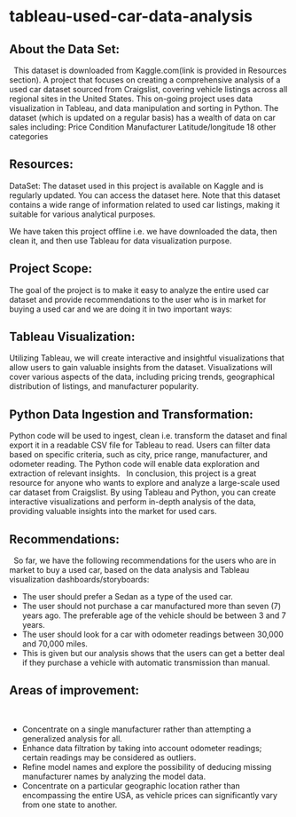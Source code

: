 # tableau-used-car-data-analysis

## About the Data Set:
 
This dataset is downloaded from Kaggle.com(link is provided in Resources section). A project that focuses on creating a comprehensive analysis of a used car dataset sourced from Craigslist, covering vehicle listings across all regional sites in the United States. This on-going project uses data visualization in Tableau, and data manipulation and sorting in Python. The dataset (which is updated on a regular basis) has a wealth of data on car sales including: Price Condition Manufacturer Latitude/longitude 18 other categories
 
## Resources:
DataSet: The dataset used in this project is available on Kaggle and is regularly updated. You can access the dataset here. Note that this dataset contains a wide range of information related to used car listings, making it suitable for various analytical purposes.

We have taken this project offline i.e. we have downloaded the data, then clean it, and then use Tableau for data visualization purpose.
 
## Project Scope:
The goal of the project is to make it easy to analyze the entire used car dataset and provide recommendations to the user who is in market for buying a used car and we are doing it in two important ways:
 
## Tableau Visualization: 
Utilizing Tableau, we will create interactive and insightful visualizations that allow users to gain valuable insights from the dataset. Visualizations will cover various aspects of the data, including pricing trends, geographical distribution of listings, and manufacturer popularity.
 
## Python Data Ingestion and Transformation: 
Python code will be used to ingest, clean i.e. transform the dataset and final export it in a readable CSV file for Tableau to read. Users can filter data based on specific criteria, such as city, price range, manufacturer, and odometer reading. The Python code will enable data exploration and extraction of relevant insights.
 
In conclusion, this project is a great resource for anyone who wants to explore and analyze a large-scale used car dataset from Craigslist. By using Tableau and Python, you can create interactive visualizations and perform in-depth analysis of the data, providing valuable insights into the market for used cars.
 
## Recommendations:
 
So far, we have the following recommendations for the users who are in market to buy a used car, based on the data analysis and Tableau visualization dashboards/storyboards:
* The user should prefer a Sedan as a type of the used car.
* The user should not purchase a car manufactured more than seven (7) years ago. The preferable age of the vehicle should be between 3 and 7 years.
* The user should look for a car with odometer readings between 30,000 and 70,000 miles.
* This is given but our analysis shows that the users can get a better deal if they purchase a vehicle with automatic transmission than manual.
 
## Areas of improvement:
 
* Concentrate on a single manufacturer rather than attempting a generalized analysis for all.
* Enhance data filtration by taking into account odometer readings; certain readings may be considered as outliers.
* Refine model names and explore the possibility of deducing missing manufacturer names by analyzing the model data.
* Concentrate on a particular geographic location rather than encompassing the entire USA, as vehicle prices can significantly vary from one state  to another.
